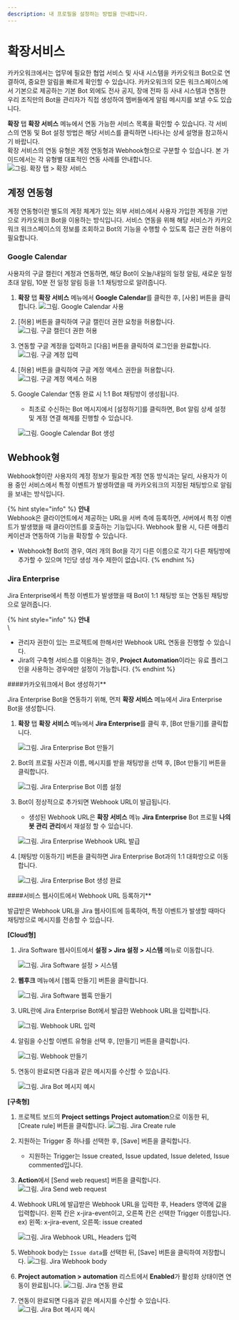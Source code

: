 ```yaml
---
description: 내 프로필을 설정하는 방법을 안내합니다.
---
```


# 확장서비스

카카오워크에서는 업무에 필요한 협업 서비스 및 사내 시스템을 카카오워크 Bot으로 연결하여, 중요한 알림을 빠르게 확인할 수 있습니다. 카카오워크의 모든 워크스페이스에서 기본으로 제공하는 기본 Bot 외에도 전사 공지, 장애 전파 등 사내 시스템과 연동한 우리 조직만의 Bot을 관리자가 직접 생성하여 멤버들에게 알림 메시지를 보낼 수도 있습니다.

**확장** 탭 **확장 서비스** 메뉴에서 연동 가능한 서비스 목록을 확인할 수 있습니다. 각 서비스의 연동 및 Bot 설정 방법은 해당 서비스를 클릭하면 나타나는 상세 설명을 참고하시기 바랍니다.\
확장 서비스의 연동 유형은 계정 연동형과 Webhook형으로 구분할 수 있습니다. 본 가이드에서는 각 유형별 대표적인 연동 사례를 안내합니다. ![그림. 확장 탭 > 확장 서비스](https://s3-us-west-2.amazonaws.com/secure.notion-static.com/7d37a1d2-0229-4db5-9f72-032ba17443dc/%ED%99%95%EC%9E%A5\_%ED%83%AD\_\_\_%ED%99%95%EC%9E%A5\_%EC%84%9C%EB%B9%84%EC%8A%A4.png)

## 계정 연동형

계정 연동형이란 별도의 계정 체계가 있는 외부 서비스에서 사용자 가입한 계정을 기반으로 카카오워크 Bot을 이용하는 방식입니다. 서비스 연동을 위해 해당 서비스가 카카오워크 워크스페이스의 정보를 조회하고 Bot의 기능을 수행할 수 있도록 접근 권한 허용이 필요합니다.

### Google Calendar

사용자의 구글 캘린더 계정과 연동하면, 해당 Bot이 오늘/내일의 일정 알림, 새로운 일정 초대 알림, 10분 전 일정 알림 등을 1:1 채팅방으로 알려줍니다.

1. **확장** 탭 **확장 서비스** 메뉴에서 **Google Calendar**를 클릭한 후, [사용] 버튼을 클릭합니다. ![그림. Google Calendar 사용](https://s3-us-west-2.amazonaws.com/secure.notion-static.com/ba7866b2-b292-43e6-a833-f7b69e68c00b/Google\_Calendar\_%EC%82%AC%EC%9A%A9.png)
2. [허용] 버튼을 클릭하여 구글 캘린더 권한 요청을 허용합니다. ![그림. 구글 캘린더 권한 허용](https://s3-us-west-2.amazonaws.com/secure.notion-static.com/771146fe-8ee8-4f5d-95c6-bd9d4eff25d1/%E1%84%80%E1%85%AE%E1%84%80%E1%85%B3%E1%86%AF\_%E1%84%8F%E1%85%A2%E1%86%AF%E1%84%85%E1%85%B5%E1%86%AB%E1%84%83%E1%85%A5\_%E1%84%80%E1%85%AF%E1%86%AB%E1%84%92%E1%85%A1%E1%86%AB\_%E1%84%92%E1%85%A5%E1%84%8B%E1%85%AD%E1%86%BC.png)
3. 연동할 구글 계정을 입력하고 [다음] 버튼을 클릭하여 로그인을 완료합니다. ![그림. 구글 계정 입력](https://s3-us-west-2.amazonaws.com/secure.notion-static.com/78d9fc6d-f615-4878-9bfa-4f322b5ddeb9/%E1%84%80%E1%85%AE%E1%84%80%E1%85%B3%E1%86%AF\_%E1%84%80%E1%85%A8%E1%84%8C%E1%85%A5%E1%86%BC\_%E1%84%8B%E1%85%B5%E1%86%B8%E1%84%85%E1%85%A7%E1%86%A8.png)
4. [허용] 버튼을 클릭하여 구글 계정 액세스 권한을 허용합니다. ![그림. 구글 계정 액세스 허용](https://s3-us-west-2.amazonaws.com/secure.notion-static.com/5052ed4e-763d-408a-b353-ee726bca42e3/%E1%84%80%E1%85%AE%E1%84%80%E1%85%B3%E1%86%AF\_%E1%84%80%E1%85%A8%E1%84%8C%E1%85%A5%E1%86%BC\_%E1%84%8B%E1%85%A2%E1%86%A8%E1%84%89%E1%85%A6%E1%84%89%E1%85%B3\_%E1%84%92%E1%85%A5%E1%84%8B%E1%85%AD%E1%86%BC.png)
5.  Google Calendar 연동 완료 시 1:1 Bot 채팅방이 생성됩니다.

    * 최초로 수신하는 Bot 메시지에서 [설정하기]를 클릭하면, Bot 알림 상세 설정 및 계정 연결 해제를 진행할 수 있습니다.

    ![그림. Google Calendar Bot 생성](https://s3-us-west-2.amazonaws.com/secure.notion-static.com/3663e51d-b3fb-49ef-ac91-0e9a6bac72d8/Google\_Calendar\_Bot\_%EC%83%9D%EC%84%B1.png)

## Webhook형

Webhook형이란 사용자의 계정 정보가 필요한 계정 연동 방식과는 달리, 사용자가 이용 중인 서비스에서 특정 이벤트가 발생하였을 때 카카오워크의 지정된 채팅방으로 알림을 보내는 방식입니다.

{% hint style="info" %}
**안내**<br>
Webhook은 클라이언트에서 제공하는 URL을 서버 측에 등록하면, 서버에서 특정 이벤트가 발생했을 때 클라이언트를 호출하는 기능입니다. Webhook 활용 시, 다른 애플리케이션과 연동하여 기능을 확장할 수 있습니다.

* Webhook형 Bot의 경우, 여러 개의 Bot을 각기 다른 이름으로 각기 다른 채팅방에 추가할 수 있으며 1인당 생성 개수 제한이 없습니다.
{% endhint %}

### Jira Enterprise

Jira Enterprise에서 특정 이벤트가 발생했을 때 Bot이 1:1 채팅방 또는 연동된 채팅방으로 알려줍니다.

{% hint style="info" %}
**안내**<br>\

* 관리자 권한이 있는 프로젝트에 한해서만 Webhook URL 연동을 진행할 수 있습니다.
* Jira의 구축형 서비스를 이용하는 경우, **Project Automation**이라는 유료 플러그인을 사용하는 경우에만 설정이 가능합니다.
{% endhint %}

####카카오워크에서 Bot 생성하기**

Jira Enterprise Bot을 연동하기 위해, 먼저 **확장 서비스** 메뉴에서 Jira Enterprise Bot을 생성합니다.

1.  **확장** 탭 **확장 서비스** 메뉴에서 **Jira Enterprise**를 클릭 후, [Bot 만들기]를 클릭합니다.

    ![그림. Jira Enterprise Bot 만들기](https://s3-us-west-2.amazonaws.com/secure.notion-static.com/5391cf36-a6c7-4b47-bae8-aeb88efe1850/Jira\_Enterprise\_Bot\_%EB%A7%8C%EB%93%A4%EA%B8%B0.png)
2.  Bot의 프로필 사진과 이름, 메시지를 받을 채팅방을 선택 후, [Bot 만들기] 버튼을 클릭합니다.

    ![그림. Jira Enterprise Bot 이름 설정](https://s3-us-west-2.amazonaws.com/secure.notion-static.com/3a74f51f-5cc2-4312-ab6e-ba2344cc183f/Jira\_Enterprise\_Bot\_%E1%84%8B%E1%85%B5%E1%84%85%E1%85%B3%E1%86%B7\_%E1%84%89%E1%85%A5%E1%86%AF%E1%84%8C%E1%85%A5%E1%86%BC.png)
3.  Bot이 정상적으로 추가되면 Webhook URL이 발급됩니다.

    * 생성된 Webhook URL은 **확장 서비스** 메뉴 **Jira Enterprise** Bot 프로필 **나의 봇 관리** **관리**에서 재설정 할 수 있습니다.

    ![그림. Jira Enterprise Webhook URL 발급](https://s3-us-west-2.amazonaws.com/secure.notion-static.com/89df8fdd-5999-44da-b19d-719ab0be7a4a/Jira\_Enterprise\_Webhook\_URL\_%E1%84%87%E1%85%A1%E1%86%AF%E1%84%80%E1%85%B3%E1%86%B8.png)
4.  [채팅방 이동하기] 버튼을 클릭하면 Jira Enterprise Bot과의 1:1 대화방으로 이동합니다.

    ![그림. Jira Enterprise Bot 생성 완료](https://s3-us-west-2.amazonaws.com/secure.notion-static.com/be68f591-bd6b-4965-8cc7-ea4d2e6128ff/%EA%B7%B8%EB%A6%BC.\_Jira\_Enterprise\_Bot\_%EC%83%9D%EC%84%B1\_%EC%99%84%EB%A3%8C.png)

####서비스 웹사이트에서 Webhook URL 등록하기**

발급받은 Webhook URL을 Jira 웹사이트에 등록하여, 특정 이벤트가 발생할 때마다 채팅방으로 메시지를 전송할 수 있습니다.

**[Cloud형]**

1.  Jira Software 웹사이트에서 **설정 > Jira 설정 > 시스템** 메뉴로 이동합니다.

    ![그림. Jira Software 설정 > 시스템](https://s3-us-west-2.amazonaws.com/secure.notion-static.com/1c228a7d-e9e5-431a-93d3-f68142c26b2a/Jira\_Software\_%E1%84%89%E1%85%A5%E1%86%AF%E1%84%8C%E1%85%A5%E1%86%BC\_\_\_%E1%84%89%E1%85%B5%E1%84%89%E1%85%B3%E1%84%90%E1%85%A6%E1%86%B7.png)
2.  **웹후크** 메뉴에서 [웹훅 만들기] 버튼을 클릭합니다.

    ![그림. Jira Software 웹훅 만들기](https://s3-us-west-2.amazonaws.com/secure.notion-static.com/5a619fb2-8ae5-496b-bee5-6f45edf97f90/Jira\_Software\_%E1%84%8B%E1%85%B0%E1%86%B8%E1%84%92%E1%85%AE%E1%86%A8\_%E1%84%86%E1%85%A1%E1%86%AB%E1%84%83%E1%85%B3%E1%86%AF%E1%84%80%E1%85%B5.png)
3.  URL란에 Jira Enterprise Bot에서 발급한 Webhook URL을 입력합니다.

    ![그림. Webhook URL 입력](https://s3-us-west-2.amazonaws.com/secure.notion-static.com/bd53cae3-2adb-44c3-9639-5628a6607ea8/Webhook\_URL\_%E1%84%8B%E1%85%B5%E1%86%B8%E1%84%85%E1%85%A7%E1%86%A8.png)
4.  알림을 수신할 이벤트 유형을 선택 후, [만들기] 버튼을 클릭합니다.

    ![그림. Webhook 만들기](https://s3-us-west-2.amazonaws.com/secure.notion-static.com/fcb21137-b95f-41f2-be2f-9c7ecc115ba8/Webhook\_%E1%84%86%E1%85%A1%E1%86%AB%E1%84%83%E1%85%B3%E1%86%AF%E1%84%80%E1%85%B5.png)
5.  연동이 완료되면 다음과 같은 메시지를 수신할 수 있습니다.

    ![그림. Jira Bot 메시지 예시](https://t1.kakaocdn.net/service\_kep\_docpublish/service/9c3628af017c00001.png)

**[구축형]**

1. 프로젝트 보드의 **Project settings** **Project automation**으로 이동한 뒤, [Create rule] 버튼을 클릭합니다. ![그림. Jira Create rule](https://s3-us-west-2.amazonaws.com/secure.notion-static.com/8cfec65b-1964-436d-ab58-9522b3d8d6e4/Untitled.png)
2. 지원하는 Trigger 중 하나를 선택한 후, [Save] 버튼을 클릭합니다.
   * 지원하는 Trigger는 Issue created, Issue updated, Issue deleted, Issue commented입니다.
3. **Action**에서 [Send web request] 버튼을 클릭합니다. ![그림. Jira Send web request](https://s3-us-west-2.amazonaws.com/secure.notion-static.com/5fa4c8b4-4c77-454e-bc7d-8d44793795e9/Untitled.png)
4.  Webhook URL에 발급받은 Webhook URL을 입력한 후, Headers 영역에 값을 입력합니다. 왼쪽 칸은 x-jira-event이고, 오른쪽 칸은 선택한 Trigger 이름입니다. ex) 왼쪽: x-jira-event, 오른쪽: issue created

    ![그림. Jira Webhook URL, Headers 입력](https://s3-us-west-2.amazonaws.com/secure.notion-static.com/6224c04a-4ef2-4870-8e22-43172f46790e/Untitled.png)
5. Webhook body는 `Issue data`를 선택한 뒤, [Save] 버튼을 클릭하여 저장합니다. ![그림. Jira Webhook body](https://s3-us-west-2.amazonaws.com/secure.notion-static.com/38df61bd-097b-467c-a5ab-f16b572ae024/Untitled.png)
6. **Project automation > automation** 리스트에서 **Enabled**가 활성화 상태이면 연동이 완료됩니다. ![그림. Jira 연동 완료](https://s3-us-west-2.amazonaws.com/secure.notion-static.com/3a894562-eefd-420e-8709-7be0ceb3b2c3/Untitled.png)
7. 연동이 완료되면 다음과 같은 메시지를 수신할 수 있습니다.\
   ![그림. Jira Bot 메시지 예시](https://t1.kakaocdn.net/service\_kep\_docpublish/service/9c3628af017c00001.png)
